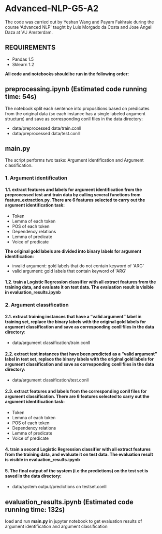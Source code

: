 # Advanced-NLP-G5-A2
The code was carried out by Yeshan Wang and Payam Fakhraie during the course ‘Advanced NLP' taught by Luis Morgado da Costa and Jose Angel Daza at VU Amsterdam.

## REQUIREMENTS
- Pandas 1.5
- Sklearn 1.2

**All code and notebooks should be run in the following order:**

## preprocessing.ipynb (Estimated code running time: 54s)
The notebook split each sentence into propositions based on predicates from the original data (so each instance has a single labeled argument structure) and save as corresponding conll files in the data directory:
- data/preprocessed data/train.conll
- data/preprocessed data/test.conll

## main.py
The script performs two tasks: Argument identification and Argument classification.

### 1. Argument identification
#### 1.1. extract features and labels for argument identification from the preprocessed test and train data by calling several functions from feature_extraction.py. There are 6 features selected to carry out the argument identification task:
- Token
- Lemma of each token
- POS of each token
- Dependency relations
- Lemma of predicate
- Voice of predicate

**The original gold labels are divided into binary labels for argument identification:**
- invalid argument: gold labels that do not contain keyword of 'ARG'
- valid argument: gold labels that contain keyword of 'ARG'

#### 1.2. train a Logistic Regression classifier with all extract features from the training data, and evaluate it on test data. The evaluation result is visible in evaluation_results.ipynb

### 2. Argument classification
#### 2.1. extract training instances that have a “valid argument” label in training set, replace the binary labels with the original gold labels for argument classification and save as corresponding conll files in the data directory:
- data/argument classification/train.conll

#### 2.2. extract test instances that have been predicted as a “valid argument” label in test set, replace the binary labels with the original gold labels for argument classification and save as corresponding conll files in the data directory:
- data/argument classification/test.conll

#### 2.3. extract features and labels from the corresponding conll files for argument classification. There are 6 features selected to carry out the argument identification task: 
- Token
- Lemma of each token
- POS of each token
- Dependency relations
- Lemma of predicate
- Voice of predicate

#### 4. train a second Logistic Regression classifier with all extract features from the training data, and evaluate it on test data. The evaluation result is visible in evaluation_results.ipynb

#### 5. The final output of the system (i.e the predictions) on the test set is saved in the data directory:
- data/system output/predictions on testset.conll

## evaluation_results.ipynb (Estimated code running time: 132s)
load and run **main.py** in jupyter notebook to get evaluation results of argument identification and argument classification


